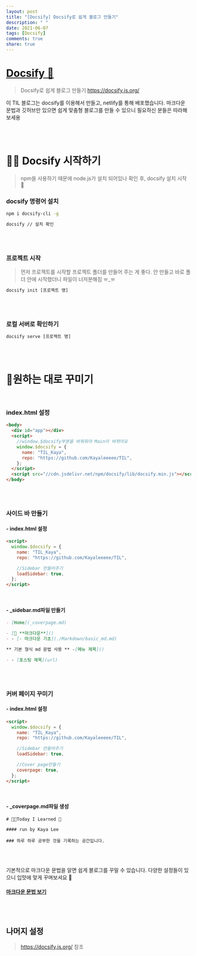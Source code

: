```yaml
---
layout: post
title: "[Docsify] Docsify로 쉽게 블로그 만들기"
description: " "
date: 2021-06-07
tags: [Docsify]
comments: true
share: true
---
```


# [Docsify 🎩](https://docsify.js.org/)

> Docsify로 쉽게 블로그 만들기
> https://docsify.js.org/

이 TIL 블로그는 docsify를 이용해서 만들고, netlify를 통해 배포했습니다.
마크다운 문법과 깃허브만 있으면 쉽게 맞춤형 블로그를 만들 수 있으니 필요하신 분들은 따라해보세용

<br /><br />

# 🙆‍♀️ Docsify 시작하기

> npm을 사용하기 때문에 node.js가 설치 되어있나 확인 후,
> docsify 설치 시작 🤟

### docsify 명령어 설치

```bash
npm i docsify-cli -g

docsify // 설치 확인
```

<br /><br />

### 프로젝트 시작

> 먼저 프로젝트를 시작할 프로젝트 폴더를 만들어 주는 게 좋다.
> 안 만들고 바로 폴더 안에 시작했더니 파일이 너저분해짐 ㅠ\_ㅠ

```bash
docsify init [프로젝트 명]
```

<br /><br />

### 로컬 서버로 확인하기

```bash
docsify serve [프로젝트 명]
```

<br /><br />

# 💅원하는 대로 꾸미기

<br />

### index.html 설정

```html
<body>
  <div id="app"></div>
  <script>
    //window.$docsify부분을 바꿔줘야 Main이 바뀌어요
    window.$docsify = {
      name: "TIL_Kaya",
      repo: "https://github.com/Kayaleeeee/TIL",
    };
  </script>
  <script src="//cdn.jsdelivr.net/npm/docsify/lib/docsify.min.js"></script>
</body>
```

<br /><br />

### 사이드 바 만들기

#### - index.html 설정

```html
<script>
  window.$docsify = {
    name: "TIL_Kaya",
    repo: "https://github.com/Kayaleeeee/TIL",

    //Sidebar 만들어주기
    loadSidebar: true,
  };
</script>
```

<br />

#### - \_sidebar.md파일 만들기

```md
- [Home](_coverpage.md)

- [📌 **마크다운**]()
- - [- 마크다운 기초](./Markdown/basic_md.md)

** 기본 형식 md 문법 사용 ** -[메뉴 제목]()

- - [포스팅 제목](url)
```

<br /><br />

### 커버 페이지 꾸미기

#### - index.html 설정

```html
<script>
  window.$docsify = {
    name: "TIL_Kaya",
    repo: "https://github.com/Kayaleeeee/TIL",

    //Sidebar 만들어주기
    loadSidebar: true,

    //Cover page만들기
    coverpage: true,
  };
</script>
```

<br />

#### - \_coverpage.md파일 생성

```
# 👩‍💻Today I Learned 🍒

#### run by Kaya Lee

### 하루 하루 공부한 것을 기록하는 공간입니다.
```

<br /><br />

기본적으로 마크다운 문법을 알면 쉽게 블로그를 꾸밀 수 있습니다.
다양한 설정들이 있으니 입맛에 맞게 꾸며보셔요 🌝

#### [마크다운 문법 보기](../Markdown/basic_md.md)

<br /><br />

## 나머지 설정

> https://docsify.js.org/ 참조
